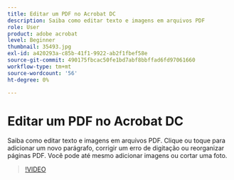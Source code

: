 ```yaml
---
title: Editar um PDF no Acrobat DC
description: Saiba como editar texto e imagens em arquivos PDF
role: User
product: adobe acrobat
level: Beginner
thumbnail: 35493.jpg
exl-id: a420293a-c85b-41f1-9922-ab2f1fbef58e
source-git-commit: 490175fbcac50fe1bd7abf8bbffad6fd97061660
workflow-type: tm+mt
source-wordcount: '56'
ht-degree: 0%

---
```


# Editar um PDF no Acrobat DC

Saiba como editar texto e imagens em arquivos PDF. Clique ou toque para adicionar um novo parágrafo, corrigir um erro de digitação ou reorganizar páginas PDF. Você pode até mesmo adicionar imagens ou cortar uma foto.

>[!VIDEO](https://video.tv.adobe.com/v/35493?hidetitle=true)
